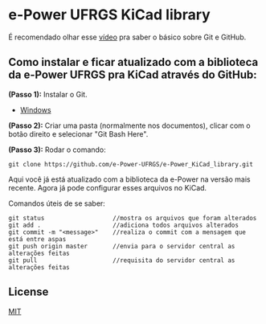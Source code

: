 # e-Power UFRGS KiCad library

É recomendado olhar esse [vídeo](https://www.youtube.com/watch?v=SWYqp7iY_Tc) pra saber o básico sobre Git e GitHub.

## Como instalar e ficar atualizado com a biblioteca da e-Power UFRGS pra KiCad através do GitHub:

**(Passo 1):** Instalar o Git.

- [Windows](http://git-scm.com/download/win)

**(Passo 2):** Criar uma pasta (normalmente nos documentos), clicar com o botão direito e selecionar "Git Bash Here".

**(Passo 3):** Rodar o comando:
```
git clone https://github.com/e-Power-UFRGS/e-Power_KiCad_library.git
```

Aqui você já está atualizado com a biblioteca da e-Power na versão mais recente. Agora já pode configurar esses arquivos no KiCad.

Comandos úteis de se saber:
```
git status                   //mostra os arquivos que foram alterados
git add .                    //adiciona todos arquivos alterados
git commit -m "<message>"    //realiza o commit com a mensagem que está entre aspas
git push origin master       //envia para o servidor central as alterações feitas
git pull                     //requisita do servidor central as alterações feitas
```

## License
[MIT](https://choosealicense.com/licenses/mit/)
